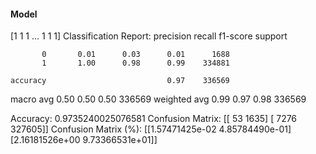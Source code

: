 #### Model
[1 1 1 ... 1 1 1]
Classification Report:
              precision    recall  f1-score   support

           0       0.01      0.03      0.01      1688
           1       1.00      0.98      0.99    334881

    accuracy                           0.97    336569
   macro avg       0.50      0.50      0.50    336569
weighted avg       0.99      0.97      0.98    336569

Accuracy: 0.9735240025076581
Confusion Matrix:
[[    53   1635]
 [  7276 327605]]
Confusion Matrix (%):
[[1.57471425e-02 4.85784490e-01]
 [2.16181526e+00 9.73366531e+01]]
